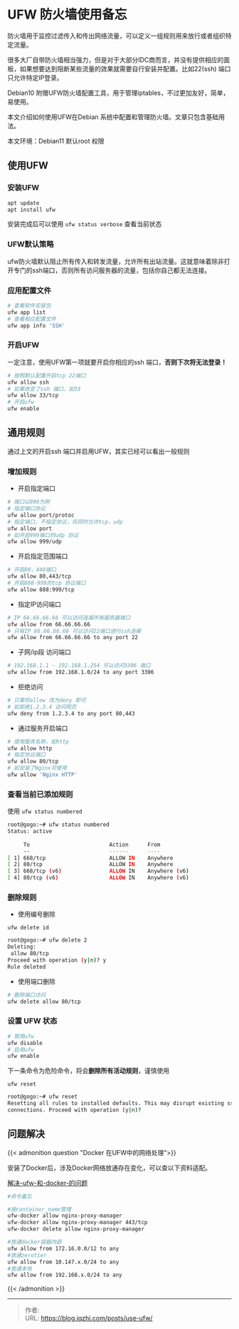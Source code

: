 # UFW 防火墙使用备忘


防火墙用于监控过滤传入和传出网络流量，可以定义一组规则用来放行或者组织特定流量。

很多大厂自带防火墙相当强力，但是对于大部分IDC商而言，并没有提供相应的面板，如果想要达到阻断某些流量的效果就需要自行安装并配置。比如22(ssh) 端口只允许特定IP登录。

Debian10 附赠UFW防火墙配置工具，用于管理iptables，不过更加友好，简单，易使用。

本文介绍如何使用UFW在Debian 系统中配置和管理防火墙。文章只包含基础用法。

本文环境：Debian11 默认root 权限

<!--more-->

## 使用UFW

### 安装UFW

```bash
apt update
apt install ufw
```

安装完成后可以使用 `ufw status verbose` 查看当前状态

### UFW默认策略

ufw防火墙默认阻止所有传入和转发流量，允许所有出站流量。这就意味着除非打开专门的ssh端口，否则所有访问服务器的流量，包括你自己都无法连接。

### 应用配置文件

```bash
# 查看软件安装包
ufw app list
# 查看相应配置文件
ufw app info 'SSH'
```

### 开启UFW

一定注意，使用UFW第一项就要开启你相应的ssh 端口，**否则下次将无法登录！**

```bash
# 按照默认配置开启tcp 22端口
ufw allow ssh
# 如果改变了ssh 端口，如33
ufw allow 33/tcp
# 开启ufw
ufw enable
```

## 通用规则

通过上文的开启ssh 端口并启用UFW，其实已经可以看出一般规则

### 增加规则

- 开启指定端口

```bash
# 端口以999为例
# 指定端口协议
ufw allow port/protoc
# 指定端口，不指定协议，将同时允许tcp，udp
ufw allow port
# 如开启999端口的udp 协议
ufw allow 999/udp
```

- 开启指定范围端口

```bash
# 开启80，440端口
ufw allow 80,443/tcp
# 开启888-999的tcp 协议端口
ufw allow 888:999/tcp
```

- 指定IP访问端口

```bash
# IP 66.66.66.66 可以访问连接所有服务器端口
ufw allow from 66.66.66.66
# 只有IP 66.66.66.66 可以访问22端口进行ssh连接
ufw allow from 66.66.66.66 to any port 22
```

- 子网/ip段 访问端口

```bash
# 192.168.1.1 - 192.168.1.254 可以访问3306 端口
ufw allow from 192.168.1.0/24 to any port 3306
```

- 拒绝访问

```bash
# 只需将allow 改为deny 即可
# 如拒绝1.2.3.4 访问网页
ufw deny from 1.2.3.4 to any port 80,443
```

- 通过服务开启端口

```bash
# 使用服务名称，如http
ufw allow http
# 指定协议端口
ufw allow 80/tcp
# 如安装了Nginx可使用
ufw allow 'Nginx HTTP'
```

### 查看当前已添加规则

使用 `ufw status numbered`

```bash
root@gogo:~# ufw status numbered
Status: active
 
     To                         Action      From
     --                         ------      ----
[ 1] 668/tcp                    ALLOW IN    Anywhere                  
[ 2] 80/tcp                     ALLOW IN    Anywhere                  
[ 3] 668/tcp (v6)               ALLOW IN    Anywhere (v6)             
[ 4] 80/tcp (v6)                ALLOW IN    Anywhere (v6)   
```

### 删除规则

- 使用编号删除

`ufw delete id`

```bash
root@gogo:~# ufw delete 2
Deleting:
 allow 80/tcp
Proceed with operation (y|n)? y
Rule deleted
```

- 使用端口删除

```bash
# 删除端口访问
ufw delete allow 80/tcp
```

### 设置 UFW 状态

```bash
# 禁用ufw
ufw disable
# 启用ufw
ufw enable
```
下一条命令为危险命令，将会**删除所有活动规则**，谨慎使用

`ufw reset`

```bash
root@gogo:~# ufw reset
Resetting all rules to installed defaults. This may disrupt existing ssh
connections. Proceed with operation (y|n)? 
```

## 问题解决

{{< admonition question "Docker 在UFW中的网络处理">}}

安装了Docker后，涉及Docker网络放通存在变化，可以查以下资料适配。

[解决-ufw-和-docker-的问题](https://github.com/chaifeng/ufw-docker#%E8%A7%A3%E5%86%B3-ufw-%E5%92%8C-docker-%E7%9A%84%E9%97%AE%E9%A2%98)

```bash
#命令备忘

#按container_name管理
ufw-docker allow nginx-proxy-manager
ufw-docker allow nginx-proxy-manager 443/tcp
ufw-docker delete allow nginx-proxy-manager

#放通docker容器内部
ufw allow from 172.16.0.0/12 to any
#放通zerotier
ufw allow from 10.147.x.0/24 to any
#放通本地
ufw allow from 192.168.x.0/24 to any
```

{{< /admonition >}}


---

> 作者:   
> URL: https://blog.iqzhi.com/posts/use-ufw/  

